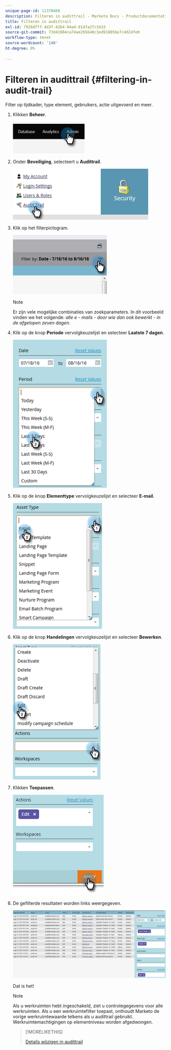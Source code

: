 ```yaml
---
unique-page-id: 11378468
description: Filteren in audittrail - Marketo Docs - Productdocumentatie
title: Filteren in audittrail
exl-id: 7928dfff-4d3f-42b4-94ad-0147a2fc3433
source-git-commit: 73d41904ca74ae265648c3ed91805be7c4d24fe0
workflow-type: tm+mt
source-wordcount: '140'
ht-degree: 0%

---
```


# Filteren in audittrail {#filtering-in-audit-trail}

Filter op tijdkader, type element, gebruikers, actie uitgevoerd en meer.

1. Klikken **Beheer**.

   ![](assets/filtering-in-audit-trail-1.png)

1. Onder **Beveiliging**, selecteert u **Audittrail**.

   ![](assets/filtering-in-audit-trail-2.png)

1. Klik op het filterpictogram.

   ![](assets/filtering-in-audit-trail-3.png)

   >[!NOTE]
   >
   >Er zijn vele mogelijke combinaties van zoekparameters. In dit voorbeeld vinden we het volgende: _alle e - mails - door wie dan ook bewerkt - in de afgelopen zeven dagen_.

1. Klik op de knop **Periode** vervolgkeuzelijst en selecteer **Laatste 7 dagen**.

   ![](assets/filtering-in-audit-trail-4.png)

1. Klik op de knop **Elementtype** vervolgkeuzelijst en selecteer **E-mail**.

   ![](assets/filtering-in-audit-trail-5.png)

1. Klik op de knop **Handelingen** vervolgkeuzelijst en selecteer **Bewerken**.

   ![](assets/filtering-in-audit-trail-6.png)

1. Klikken **Toepassen**.

   ![](assets/filtering-in-audit-trail-7.png)

1. De gefilterde resultaten worden links weergegeven.

   ![](assets/filtering-in-audit-trail-8.png)

   Dat is het!

   >[!NOTE]
   >
   >Als u werkruimten hebt ingeschakeld, ziet u controlegegevens voor alle werkruimten. Als u een werkruimtefilter toepast, onthoudt Marketo de vorige werkruimtewaarde telkens als u audittrail gebruikt. Werkruimtemachtigingen op elementniveau worden afgedwongen.

   >[!MORELIKETHIS]
   >
   >[Details wijzigen in audittrail](/help/marketo/product-docs/administration/audit-trail/change-details-in-audit-trail.md)
